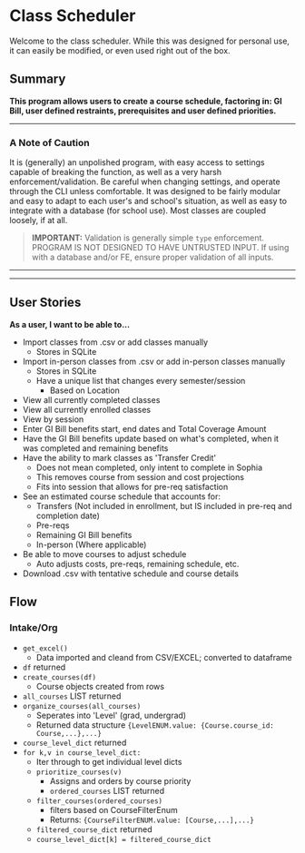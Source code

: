 # Class Scheduler 

Welcome to the class scheduler. While this was designed for personal use, it can easily be modified, or even used right out of the box. 

## Summary
**This program allows users to create a course schedule, factoring in: GI Bill, user defined restraints, prerequisites and user defined priorities.**   

---

### A Note of Caution
It is (generally) an unpolished program, with easy access to settings capable of breaking the function, as well as a very harsh enforcement/validation. Be careful when changing settings, and operate through the CLI unless comfortable. It was designed to be fairly modular and easy to adapt to each user's and school's situation, as well as easy to integrate with a database (for school use). Most classes are coupled loosely, if at all. 

> **IMPORTANT:** Validation is generally simple `type` enforcement. PROGRAM IS NOT DESIGNED TO HAVE UNTRUSTED INPUT. If using with a database and/or FE, ensure proper validation of all inputs.

---
---

## User Stories
**As a user, I want to be able to...**
- Import classes from .csv or add classes manually
    - Stores in SQLite
- Import in-person classes from .csv or add in-person classes manually
    - Stores in SQLite
    - Have a unique list that changes every semester/session
        - Based on Location
- View all currently completed classes
- View all currently enrolled classes
- View by session
- Enter GI Bill benefits start, end dates and Total Coverage Amount
- Have the GI Bill benefits update based on what's completed, when it was completed and remaining benefits
- Have the ability to mark classes as 'Transfer Credit'
    - Does not mean completed, only intent to complete in Sophia
    - This removes course from session and cost projections
    - Fits into session that allows for pre-req satisfaction
- See an estimated course schedule that accounts for:
    - Transfers (Not included in enrollment, but IS included in pre-req and completion date)
    - Pre-reqs
    - Remaining GI Bill benefits
    - In-person (Where applicable)
- Be able to move courses to adjust schedule
    - Auto adjusts costs, pre-reqs, remaining schedule, etc.
- Download .csv with tentative schedule and course details

## Flow
### Intake/Org
- `get_excel()`
    - Data imported and cleand from CSV/EXCEL; converted to dataframe
- `df` returned
- `create_courses(df)`
    - Course objects created from rows
- `all_courses` LIST returned
- `organize_courses(all_courses)`
    - Seperates into 'Level' (grad, undergrad)
    - Returned data structure `{LevelENUM.value: {Course.course_id: Course,...},...}`
- `course_level_dict` returned
- `for k,v in course_level_dict:`
    - Iter through to get individual level dicts
    - `prioritize_courses(v)`
        - Assigns and orders by course priority
        - `ordered_courses` LIST returned
    - `filter_courses(ordered_courses)`
        - filters based on CourseFilterEnum
        - Returns: `{CourseFilterENUM.value: [Course,...],...}`
    - `filtered_course_dict` returned
    - `course_level_dict[k] = filtered_course_dict`